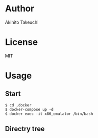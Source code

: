 # Author

Akihito Takeuchi

# License

MIT

# Usage

## Start

```
$ cd .docker
$ docker-compose up -d
$ docker exec -it x86_emulator /bin/bash
```

## Directry tree

